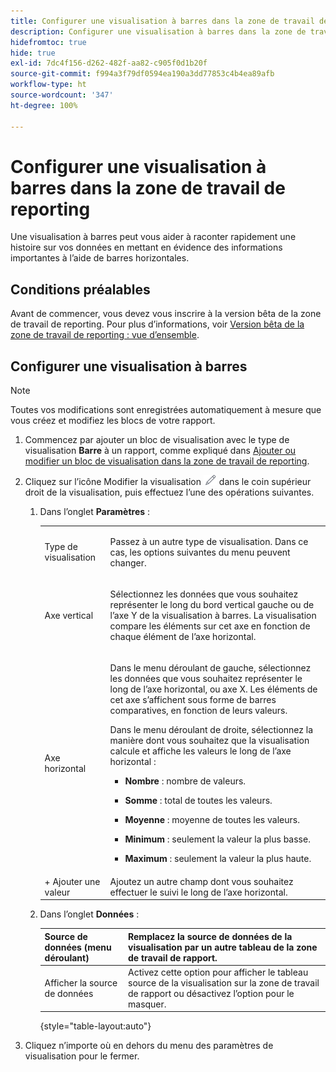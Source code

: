```yaml
---
title: Configurer une visualisation à barres dans la zone de travail de reporting
description: Configurer une visualisation à barres dans la zone de travail de reporting
hidefromtoc: true
hide: true
exl-id: 7dc4f156-d262-482f-aa82-c905f0d1b20f
source-git-commit: f994a3f79df0594ea190a3dd77853c4b4ea89afb
workflow-type: ht
source-wordcount: '347'
ht-degree: 100%

---
```


# Configurer une visualisation à barres dans la zone de travail de reporting

Une visualisation à barres peut vous aider à raconter rapidement une histoire sur vos données en mettant en évidence des informations importantes à l’aide de barres horizontales.

## Conditions préalables

Avant de commencer, vous devez vous inscrire à la version bêta de la zone de travail de reporting. Pour plus d’informations, voir [Version bêta de la zone de travail de reporting : vue d’ensemble](/help/quicksilver/product-announcements/betas/canvas-dashboards-beta/reporting-canvas-beta-overview.md).

## Configurer une visualisation à barres

>[!NOTE]
>
>Toutes vos modifications sont enregistrées automatiquement à mesure que vous créez et modifiez les blocs de votre rapport.

1. Commencez par ajouter un bloc de visualisation avec le type de visualisation **Barre** à un rapport, comme expliqué dans [Ajouter ou modifier un bloc de visualisation dans la zone de travail de reporting](../../../reports-and-dashboards/reporting-canvas/visualization-blocks/add-or-edit-report-visualization.md).

1. Cliquez sur l’icône Modifier la visualisation ![](assets/edit-icon.png) dans le coin supérieur droit de la visualisation, puis effectuez l’une des opérations suivantes.

   1. Dans l’onglet **Paramètres** :

      <table style="table-layout:auto">
       <col>
       <col>
       <tbody>
        <tr>
         <td role="rowheader">Type de visualisation</td>
         <td><p>Passez à un autre type de visualisation. Dans ce cas, les options suivantes du menu peuvent changer.</p></td>
        </tr>
        <tr>
         <td role="rowheader">Axe vertical</td>
         <td><p>Sélectionnez les données que vous souhaitez représenter le long du bord vertical gauche ou de l’axe Y de la visualisation à barres. La visualisation compare les éléments sur cet axe en fonction de chaque élément de l’axe horizontal.</p></td>
        </tr>
        <tr>
         <td role="rowheader">Axe horizontal</td>
         <td><p>Dans le menu déroulant de gauche, sélectionnez les données que vous souhaitez représenter le long de l’axe horizontal, ou axe X. Les éléments de cet axe s’affichent sous forme de barres comparatives, en fonction de leurs valeurs.</p><p>Dans le menu déroulant de droite, sélectionnez la manière dont vous souhaitez que la visualisation calcule et affiche les valeurs le long de l’axe horizontal :</p>
          <ul>
           <li><p><b>Nombre</b> : nombre de valeurs.</p></li>
           <li><p><b>Somme</b> : total de toutes les valeurs. </p></li>
           <li><p><b>Moyenne</b> : moyenne de toutes les valeurs.</p></li>
           <li><p><b>Minimum</b> : seulement la valeur la plus basse.</p></li>
           <li><p><b>Maximum</b> : seulement la valeur la plus haute.</p></li>
          </ul></td>
        </tr>
        <tr>
         <td role="rowheader">+ Ajouter une valeur</td>
         <td>Ajoutez un autre champ dont vous souhaitez effectuer le suivi le long de l’axe horizontal.</td>
        </tr>
       </tbody>
      </table>

   1. Dans l’onglet **Données** :

      | Source de données (menu déroulant) | Remplacez la source de données de la visualisation par un autre tableau de la zone de travail de rapport. |
      |---|---|
      | Afficher la source de données | Activez cette option pour afficher le tableau source de la visualisation sur la zone de travail de rapport ou désactivez l’option pour le masquer. |

      {style="table-layout:auto"}

      <!--   
      NOLAN-FLAG: convert table to html. 
      -->

1. Cliquez n’importe où en dehors du menu des paramètres de visualisation pour le fermer.
